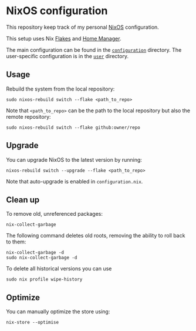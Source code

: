 # NixOS configuration

This repository keep track of my personal [NixOS][nixos] configuration.

This setup uses Nix [Flakes][flakes] and [Home Manager][home-manager].

The main configuration can be found in the [`configuration`][configuration] directory.
The user-specific configuration is in the [`user`][user] directory.

## Usage

Rebuild the system from the local repository:
```
sudo nixos-rebuild switch --flake <path_to_repo>
```

Note that `<path_to_repo>` can be the path to the local repository but also the remote repository:
```
sudo nixos-rebuild switch --flake github:owner/repo
```

## Upgrade

You can upgrade NixOS to the latest version by running:
```
nixos-rebuild switch --upgrade --flake <path_to_repo>
```

Note that auto-upgrade is enabled in `configuration.nix`.

## Clean up

To remove old, unreferenced packages:
```
nix-collect-garbage
```

The following command deletes old roots, removing the ability to roll back to them:
```
nix-collect-garbage -d
sudo nix-collect-garbage -d
```

To delete all historical versions you can use
```
sudo nix profile wipe-history
```

## Optimize

You can manually optimize the store using:
```
nix-store --optimise
```

[nixos]: https://nixos.org
[home-manager]: https://github.com/nix-community/home-manager
[flakes]: https://nixos.wiki/wiki/flakes
[configuration]: https://github.com/yozhgoor/nixos/blob/main/configuration
[user]: https://github.com/yozhgoor/nixos/blob/main/user
